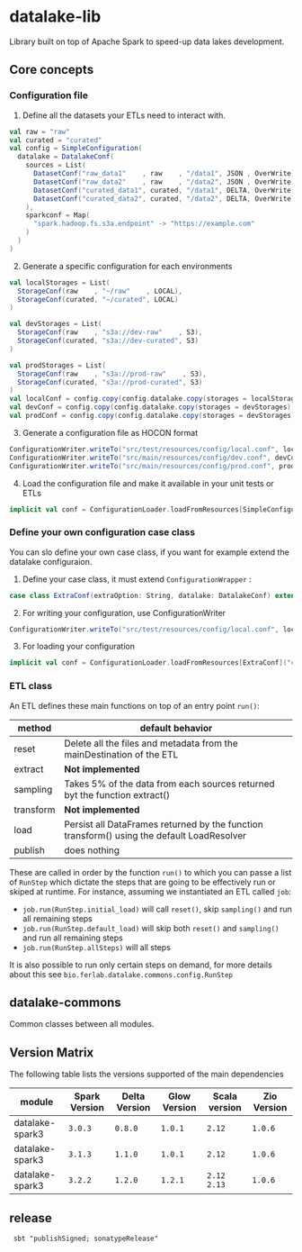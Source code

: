 # datalake-lib
Library built on top of Apache Spark to speed-up data lakes development.

## Core concepts

### Configuration file

1. Define all the datasets your ETLs need to interact with.
```scala
val raw = "raw"
val curated = "curated"
val config = SimpleConfiguration(
  datalake = DatalakeConf(
    sources = List(
      DatasetConf("raw_data1"    , raw    , "/data1", JSON , OverWrite),
      DatasetConf("raw_data2"    , raw    , "/data2", JSON , OverWrite),
      DatasetConf("curated_data1", curated, "/data1", DELTA, OverWrite),
      DatasetConf("curated_data2", curated, "/data2", DELTA, OverWrite)
    ),
    sparkconf = Map(
      "spark.hadoop.fs.s3a.endpoint" -> "https://example.com"
    )
  )
)
```

2. Generate a specific configuration for each environments
```scala
val localStorages = List(
  StorageConf(raw    , "~/raw"    , LOCAL),
  StorageConf(curated, "~/curated", LOCAL)
)

val devStorages = List(
  StorageConf(raw    , "s3a://dev-raw"    , S3),
  StorageConf(curated, "s3a://dev-curated", S3)
)

val prodStorages = List(
  StorageConf(raw    , "s3a://prod-raw"    , S3),
  StorageConf(curated, "s3a://prod-curated", S3)
)
val localConf = config.copy(config.datalake.copy(storages = localStorages))
val devConf = config.copy(config.datalake.copy(storages = devStorages))
val prodConf = config.copy(config.datalake.copy(storages = devStorages))
```
3. Generate a configuration file as HOCON format

```scala
ConfigurationWriter.writeTo("src/test/resources/config/local.conf", localConf)
ConfigurationWriter.writeTo("src/main/resources/config/dev.conf", devConf)
ConfigurationWriter.writeTo("src/main/resources/config/prod.conf", prodConf)
```

4. Load the configuration file and make it available in your unit tests or ETLs

```scala
implicit val conf = ConfigurationLoader.loadFromResources[SimpleConfiguration]("config/local.conf")
```

### Define your own configuration case class

You can slo define your own case class, if you want for example extend the datalake configuraion.

1. Define your case class, it must extend `ConfigurationWrapper` :

```scala
case class ExtraConf(extraOption: String, datalake: DatalakeConf) extends ConfigurationWrapper(datalake)
```

2. For writing your configuration, use ConfigurationWriter

```scala   
ConfigurationWriter.writeTo("src/test/resources/config/local.conf", localConf)
```

3. For loading your configuration 

```scala
implicit val conf = ConfigurationLoader.loadFromResources[ExtraConf]("config/local.conf")
```

### ETL class

An ETL defines these main functions on top of an entry point `run()`:

| method    | default behavior                                                                           |
|-----------|--------------------------------------------------------------------------------------------|
| reset     | Delete all the files and metadata from the mainDestination of the ETL                      |
| extract   | **Not implemented**                                                                        |
| sampling  | Takes 5% of the data from each sources returned byt the function extract()                 |
| transform | **Not implemented**                                                                        |
|load| Persist all DataFrames returned by the function transform() using the default LoadResolver |
|publish| does nothing                                                                               |


These are called in order by the function `run()` to which you can passe a list of `RunStep` which dictate the steps that are going to be effectively run or skiped at runtime.
For instance, assuming we instantiated an ETL called `job`:
- `job.run(RunStep.initial_load)` will call `reset()`, skip `sampling()` and run all remaining steps
- `job.run(RunStep.default_load)` will skip both `reset()` and `sampling()` and run all remaining steps
- `job.run(RunStep.allSteps)` will all steps

It is also possible to run only certain steps on demand, for more details about this see `bio.ferlab.datalake.commons.config.RunStep`

## datalake-commons

Common classes between all modules.

## Version Matrix

The following table lists the versions supported of the main dependencies

| module | Spark Version | Delta Version | Glow Version | Scala version | Zio Version |
| ------ |---------------|---------------|--------------| ------------- |-------------|
| datalake-spark3 | `3.0.3`       | `0.8.0`       | `1.0.1`      | `2.12` | `1.0.6`     |
| datalake-spark3 | `3.1.3`       | `1.1.0`       | `1.0.1`      | `2.12` | `1.0.6`     |
| datalake-spark3 | `3.2.2`       | `1.2.0`       | `1.2.1`      | `2.12` `2.13` | `1.0.6`     |

## release

```
 sbt "publishSigned; sonatypeRelease"
```